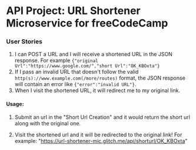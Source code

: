 # API Project: URL Shortener Microservice for freeCodeCamp

### User Stories

1. I can POST a URL and I will receive a shortened URL in the JSON response. For example `{"original Url":"https://www.google.com/","short Url":"OK_KBOxta"}`
2. If I pass an invalid URL that doesn't follow the valid `http(s)://www.example.com(/more/routes)` format, the JSON response will contain an error like `{"error":"invalid URL"}`.
3. When I visit the shortened URL, it will redirect me to my original link.

#### Usage:

1. Submit an url in the "Short Url Creation" and it would return the short url along with the original one.

2. Visit the shortened url and it will be redirected to the original link! For example:
   "https://url-shortener-mic.glitch.me/api/shorturl/OK_KBOxta"
